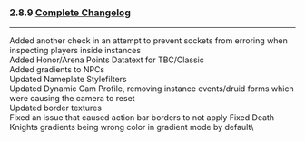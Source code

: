 ### 2.8.9 [Complete Changelog](https://github.com/eltreum0/eltruism/blob/main/Changelog.md)
___
Added another check in an attempt to prevent sockets from erroring when inspecting players inside instances\
Added Honor/Arena Points Datatext for TBC/Classic\
Added gradients to NPCs\
Updated Nameplate Stylefilters\
Updated Dynamic Cam Profile, removing instance events/druid forms which were causing the camera to reset\
Updated border textures\
Fixed an issue that caused action bar borders to not apply
Fixed Death Knights gradients being wrong color in gradient mode by default\
